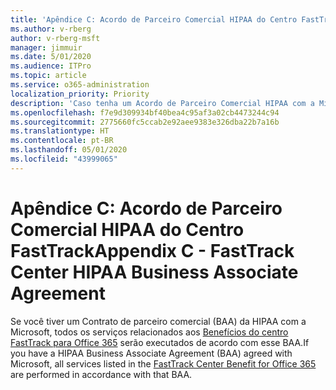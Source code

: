 ```yaml
---
title: 'Apêndice C: Acordo de Parceiro Comercial HIPAA do Centro FastTrack'
ms.author: v-rberg
author: v-rberg-msft
manager: jimmuir
ms.date: 5/01/2020
ms.audience: ITPro
ms.topic: article
ms.service: o365-administration
localization_priority: Priority
description: 'Caso tenha um Acordo de Parceiro Comercial HIPAA com a Microsoft para os serviços do FastTrack, todos os serviços relacionados no Benefícios do Centro FastTrack para Office 365 estarão incluídos neste Acordo, com exceção de:'
ms.openlocfilehash: f7e9d309934bf40bea4c95af3a02cb4473244c94
ms.sourcegitcommit: 2775660fc5ccab2e92aee9383e326dba22b7a16b
ms.translationtype: HT
ms.contentlocale: pt-BR
ms.lasthandoff: 05/01/2020
ms.locfileid: "43999065"
---
```

# <a name="appendix-c---fasttrack-center-hipaa-business-associate-agreement"></a><span data-ttu-id="26b3a-103">Apêndice C: Acordo de Parceiro Comercial HIPAA do Centro FastTrack</span><span class="sxs-lookup"><span data-stu-id="26b3a-103">Appendix C - FastTrack Center HIPAA Business Associate Agreement</span></span>

<span data-ttu-id="26b3a-104">Se você tiver um Contrato de parceiro comercial (BAA) da HIPAA com a Microsoft, todos os serviços relacionados aos [Benefícios do centro FastTrack para Office 365](O365-fasttrack-benefit-for-office-365.md) serão executados de acordo com esse BAA.</span><span class="sxs-lookup"><span data-stu-id="26b3a-104">If you have a HIPAA Business Associate Agreement (BAA) agreed with Microsoft, all services listed in the [FastTrack Center Benefit for Office 365](O365-fasttrack-benefit-for-office-365.md) are performed in accordance with that BAA.</span></span>



